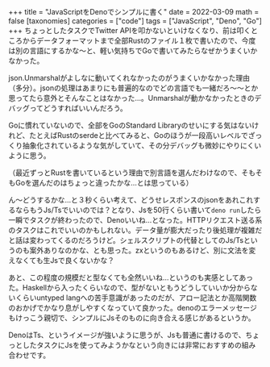 +++
title = "JavaScriptをDenoでシンプルに書く"
date = 2022-03-09
math = false
[taxonomies]
categories = ["code"]
tags = ["JavaScript", "Deno", "Go"]
+++
ちょっとしたタスクでTwitter APIを叩かないといけなくなり、前は叩くところからデータフォーマットまで全部Rustのファイル１枚で書いたので、今度は別の言語にするかな～と、軽い気持ちでGoで書いてみたらなぜかうまくいかなかった。

json.Unmarshalがよしなに動いてくれなかったのがうまくいかなかった理由（多分）。jsonの処理はあまりにも普遍的なのでどの言語でも一緒だろ～～とか思ってたら意外とそんなことはなかった…。Unmarshalが動かなかったときのデバッグってどうすればいいんだろう。

Goに慣れていないので、全部をGoのStandard Libraryのせいにする気はないけれど、たとえばRustのserdeと比べてみると、Goのほうが一段高いレベルでざっくり抽象化されているような気がしていて、その分デバッグも微妙にやりにくいように思う。

（最近ずっとRustを書いているという理由で別言語を選んだわけなので、そもそもGoを選んだのはちょっと違ったかな…とは思っている）

ん～どうするかな…と３秒くらい考えて、どうせレスポンスのjsonをあれこれするならもうJs/Tsでいいのでは？となり、Jsを50行くらい書いて`deno run`したら一瞬でタスクが終わったので、Denoいいね…となった。HTTPリクエスト送る系のタスクはこれでいいのかもしれない。データ量が膨大だったり後処理が複雑だと話は変わってくるのだろうけど。シェルスクリプトの代替としてのJs/Tsというのも案外ありなのかな、とも思った。zxというのもあるけど、別に文法を変えなくても生Jsで良くないかな？

あと、この程度の規模だと型なくても全然いいね…というのも実感としてあった。Haskellから入ったくらいなので、型がないともうどうしていいか分からないくらいuntyped langへの苦手意識があったのだが、アロー記法とか高階関数のおかげでかなり息がしやすくなっていて良かった。denoのエラーメッセージもけっこう親切で、シンプルにJsそのものに向き合える感じがあるというか。

DenoはTs、というイメージが強いように思うが、Jsも普通に書けるので、ちょっとしたタスクにJsを使ってみようかなという向きには非常におすすめの組み合わせです。

